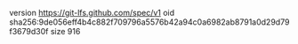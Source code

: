 version https://git-lfs.github.com/spec/v1
oid sha256:9de056eff4b4c882f709796a5576b42a94c0a6982ab8791a0d29d79f3679d30f
size 916
